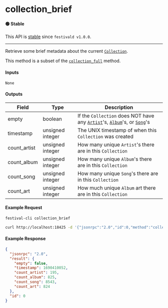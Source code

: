 # collection_brief

#### 🟢 Stable
This API is [stable](/api-stability/marker.md) since `festivald v1.0.0`.

---

Retrieve some brief metadata about the current [`Collection`](/common-objects/collection.md).

This method is a subset of the [`collection_full`](/json-rpc/collection/collection_full.md) method.

#### Inputs

`None`

#### Outputs

| Field        | Type             | Description |
|--------------|------------------|-------------|
| empty        | boolean          | If the `Collection` does NOT have any [`Artist`](/common-objects/artist.md)'s, [`Album`](/common-objects/album.md)'s, or [`Song`](/common-objects/song.md)'s
| timestamp    | unsigned integer | The UNIX timestamp of when this `Collection` was created
| count_artist | unsigned integer | How many unique `Artist`'s there are in this `Collection`
| count_album  | unsigned integer | How many unique `Album`'s there are in this `Collection`
| count_song   | unsigned integer | How many unique `Song`'s there are in this `Collection`
| count_art    | unsigned integer | How much unique `Album` art there are in this `Collection`

#### Example Request
```bash
festival-cli collection_brief
```
```bash
curl http://localhost:18425 -d '{"jsonrpc":"2.0","id":0,"method":"collection_brief"}'
```

#### Example Response
```json
{
  "jsonrpc": "2.0",
  "result": {
    "empty": false,
    "timestamp": 1690410052,
    "count_artist": 195,
    "count_album": 825,
    "count_song": 8543,
    "count_art": 824
  },
  "id": 0
}
```
